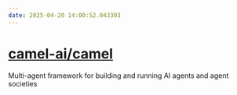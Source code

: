 ```yaml
---
date: 2025-04-20 14:00:52.043303
---
```


# [camel-ai/camel](https://github.com/camel-ai/camel)

Multi-agent framework for building and running AI agents and agent societies